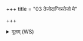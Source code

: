 +++
title = "03 तेजोदाग्निस्तेजो मे"

+++
<details><summary>मूलम् (WS)</summary>

तेजोदाग्निस्तेजो मे दात् स्वाहा ॥ ३ ॥
</details>